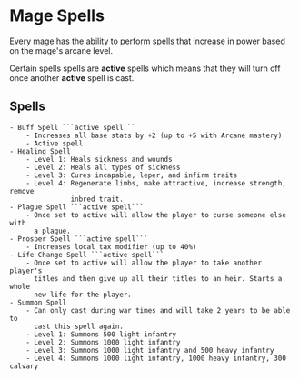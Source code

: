 # Mage Spells

Every mage has the ability to perform spells that increase in power based on the
mage's arcane level.

Certain spells spells are **active** spells which means that they will turn off
once another **active** spell is cast.

## Spells
    - Buff Spell ```active spell```
        - Increases all base stats by +2 (up to +5 with Arcane mastery)
        - Active spell
    - Healing Spell
        - Level 1: Heals sickness and wounds
        - Level 2: Heals all types of sickness
        - Level 3: Cures incapable, leper, and infirm traits
        - Level 4: Regenerate limbs, make attractive, increase strength, remove
                   inbred trait.
    - Plague Spell ```active spell```
        - Once set to active will allow the player to curse someone else with
          a plague.
    - Prosper Spell ```active spell```
        - Increases local tax modifier (up to 40%)
    - Life Change Spell ```active spell```
        - Once set to active will allow the player to take another player's
          titles and then give up all their titles to an heir. Starts a whole
          new life for the player.
    - Summon Spell
        - Can only cast during war times and will take 2 years to be able to
          cast this spell again.
        - Level 1: Summons 500 light infantry
        - Level 2: Summons 1000 light infantry
        - Level 3: Summons 1000 light infantry and 500 heavy infantry
        - Level 4: Summons 1000 light infantry, 1000 heavy infantry, 300 calvary
